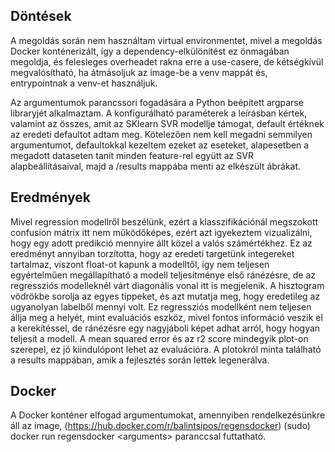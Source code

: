 ## Döntések

A megoldás során nem használtam virtual environmentet, mivel a megoldás Docker konténerizált, így a dependency-elkülönítést ez önmagában megoldja, és felesleges overheadet rakna erre a use-casere, de kétségkívül megvalósítható, ha átmásoljuk az image-be a venv mappát és, entrypointnak a venv-et használjuk.

Az argumentumok parancssori fogadására a Python beépített argparse libraryjét alkalmaztam. A konfigurálható paraméterek a leírásban kértek, valamint az összes, amit az SKlearn SVR modellje támogat, default értéknek az eredeti defaultot adtam meg. Kötelezően nem kell megadni semmilyen argumentumot, defaultokkal kezeltem ezeket az eseteket, alapesetben a megadott dataseten tanít minden feature-rel együtt az SVR alapbeállításaival, majd a /results mappába menti az elkészült ábrákat.

## Eredmények

Mivel regression modellről beszélünk, ezért a klasszifikációnál megszokott confusion mátrix itt nem működőképes, ezért azt igyekeztem vizualizálni, hogy egy adott predikció mennyire állt közel a valós számértékhez. Ez az eredményt annyiban torzította, hogy az eredeti targetünk integereket tartalmaz, viszont float-ot kapunk a modelltől, így nem teljesen egyértelműen megállapítható a modell teljesítménye első ránézésre, de az regressziós modelleknél várt diagonális vonal itt is megjelenik. A hisztogram vödrökbe sorolja az egyes tippeket, és azt mutatja meg, hogy eredetileg az ugyanolyan labelből mennyi volt. Ez regressziós modellként nem teljesen állja meg a helyét, mint evaluációs eszköz, mivel fontos információ veszik el a kerekítéssel, de ránézésre egy nagyjáboli képet adhat arról, hogy hogyan teljesít a modell.
A mean squared error és az r2 score mindegyik plot-on szerepel, ez jó kiindulópont lehet az evaluációra.
A plotokról minta található a results mappában, amik a fejlesztés során lettek legenerálva.

## Docker

A Docker konténer elfogad argumentumokat, amennyiben rendelkezésünkre áll az image, (https://hub.docker.com/r/balintsipos/regensdocker) (sudo) docker run regensdocker \<arguments\> paranccsal futtatható.
